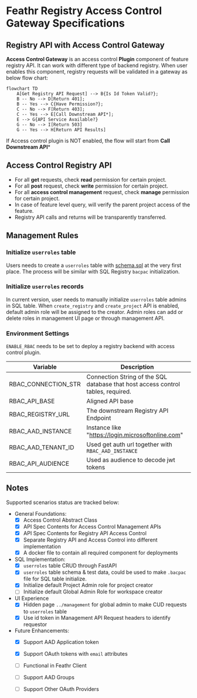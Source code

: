 # Feathr Registry Access Control Gateway Specifications

## Registry API with Access Control Gateway

**Access Control Gateway** is an access control **Plugin** component of feature registry API. It can work with different type of backend registry. When user enables this component, registry requests will be validated in a gateway as below flow chart:

```mermaid
flowchart TD
    A[Get Registry API Request] --> B{Is Id Token Valid?};
    B -- No --> D[Return 401];
    B -- Yes --> C{Have Permission?};
    C -- No --> F[Return 403];
    C -- Yes --> E[Call Downstream API*];
    E --> G{API Service Available?}
    G -- No --> I[Return 503]
    G -- Yes --> H[Return API Results]
```

If Access control plugin is NOT enabled, the flow will start from **Call Downstream API***

## Access Control Registry API

- For all **get** requests, check **read** permission for certain project.
- For all **post** request, check **write** permission for certain project.
- For all **access control management** request, check **manage** permission for certain project.
- In case of feature level query, will verify the parent project access of the feature.
- Registry API calls and returns will be transparently transferred.

## Management Rules

### Initialize `userroles` table

Users needs to create a `userroles` table with [schema.sql](scripts/schema.sql) at the very first place. The process will be similar with SQL Registry `bacpac` initialization.

### Initialize `userroles` records

In current version, user needs to manually initialize `userroles` table admins in SQL table.
When `create_registry` and `create_project` API is enabled, default admin role will be assigned to the creator.
Admin roles can add or delete roles in management UI page or through management API.

### Environment Settings

`ENABLE_RBAC` needs to be set to deploy a registry backend with access control plugin.

| Variable| Description|
|---|---|
| RBAC_CONNECTION_STR| Connection String of the SQL database that host access control tables, required.|
| RBAC_API_BASE| Aligned API base|
| RBAC_REGISTRY_URL| The downstream Registry API Endpoint|
| RBAC_AAD_INSTANCE | Instance like "https://login.microsoftonline.com" |
| RBAC_AAD_TENANT_ID| Used get auth url together with `RBAC_AAD_INSTANCE`|
| RBAC_API_AUDIENCE| Used as audience to decode jwt tokens|

## Notes

Supported scenarios status are tracked below:

- General Foundations:
  - [x] Access Control Abstract Class
  - [x] API Spec Contents for Access Control Management APIs
  - [x] API Spec Contents for Registry API Access Control
  - [x] Separate Registry API and Access Control into different implementation
  - [x] A docker file to contain all required component for deployments
- SQL Implementation:
  - [x] `userroles` table CRUD through FastAPI
  - [x] `userroles` table schema & test data, could be used to make `.bacpac` file for SQL table initialize.
  - [x] Initialize default Project Admin role for project creator
  - [ ] Initialize default Global Admin Role for workspace creator
- UI Experience
  - [x] Hidden page `../management` for global admin to make CUD requests to `userroles` table
  - [x] Use id token in Management API Request headers to identify requestor
- Future Enhancements:
  - [x] Support AAD Application token  
  - [x] Support OAuth tokens with `email` attributes
  - [ ] Functional in Feathr Client
  - [ ] Support AAD Groups
  - [ ] Support Other OAuth Providers
  